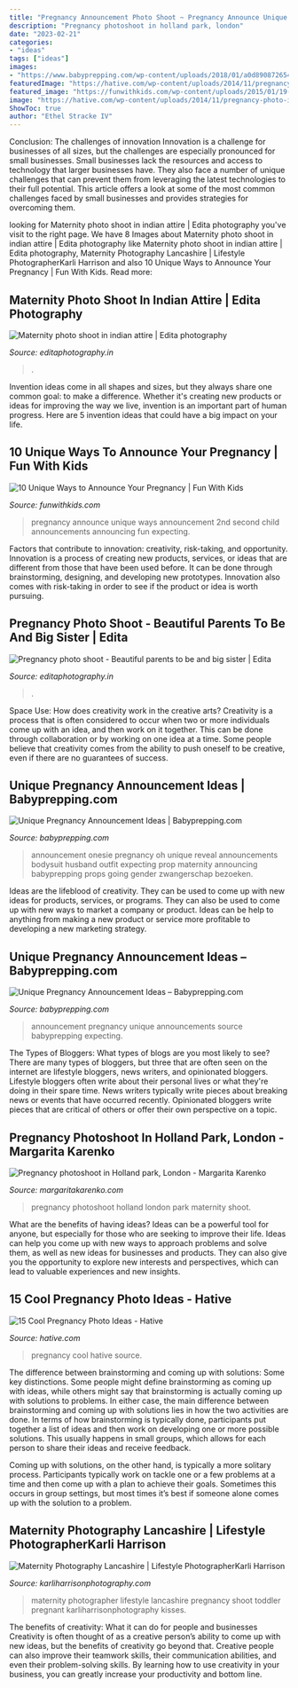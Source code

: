 ```yaml
---
title: "Pregnancy Announcement Photo Shoot ~ Pregnancy Announce Unique Ways Announcement 2nd Second Child Announcements Announcing Fun Expecting"
description: "Pregnancy photoshoot in holland park, london"
date: "2023-02-21"
categories:
- "ideas"
tags: ["ideas"]
images:
- "https://www.babyprepping.com/wp-content/uploads/2018/01/a0d890872654ed8a08ed0c6f411249f9.jpg"
featuredImage: "https://hative.com/wp-content/uploads/2014/11/pregnancy-photo-ideas/10-cool-pregnancy-photo-ideas.jpg"
featured_image: "https://funwithkids.com/wp-content/uploads/2015/01/19-Announcing-Your-Second-Child.jpg"
image: "https://hative.com/wp-content/uploads/2014/11/pregnancy-photo-ideas/10-cool-pregnancy-photo-ideas.jpg"
ShowToc: true
author: "Ethel Stracke IV"
---
```



Conclusion: The challenges of innovation
Innovation is a challenge for businesses of all sizes, but the challenges are especially pronounced for small businesses. Small businesses lack the resources and access to technology that larger businesses have. They also face a number of unique challenges that can prevent them from leveraging the latest technologies to their full potential. This article offers a look at some of the most common challenges faced by small businesses and provides strategies for overcoming them.

	

		
looking for Maternity photo shoot in indian attire | Edita photography you've visit to the right page. We have 8 Images about Maternity photo shoot in indian attire | Edita photography like Maternity photo shoot in indian attire | Edita photography, Maternity Photography Lancashire | Lifestyle PhotographerKarli Harrison and also 10 Unique Ways to Announce Your Pregnancy | Fun With Kids. Read more:
		
    
## Maternity Photo Shoot In Indian Attire | Edita Photography

<img loading=lazy src="http://editaphotography.in/blog/wp-content/uploads/2018/03/maternityphoto_shoot_indian_D002.jpg" onerror="this.onerror=null;this.src='https://tse4.mm.bing.net/th?id=OIP.NZ4UTcAfNvSSvn-izPNrewHaLH&amp;pid=15.1';" alt="Maternity photo shoot in indian attire | Edita photography">

_Source: editaphotography.in_

>. 

	

Invention ideas come in all shapes and sizes, but they always share one common goal: to make a difference. Whether it's creating new products or ideas for improving the way we live, invention is an important part of human progress. Here are 5 invention ideas that could have a big impact on your life.

    
## 10 Unique Ways To Announce Your Pregnancy | Fun With Kids

<img loading=lazy src="https://funwithkids.com/wp-content/uploads/2015/01/19-Announcing-Your-Second-Child.jpg" onerror="this.onerror=null;this.src='https://tse2.mm.bing.net/th?id=OIP.PsBtqoogHuOMqrEWnIyoHAAAAA&amp;pid=15.1';" alt="10 Unique Ways to Announce Your Pregnancy | Fun With Kids">

_Source: funwithkids.com_

>pregnancy announce unique ways announcement 2nd second child announcements announcing fun expecting. 

	

Factors that contribute to innovation: creativity, risk-taking, and opportunity.
Innovation is a process of creating new products, services, or ideas that are different from those that have been used before. It can be done through brainstorming, designing, and developing new prototypes. Innovation also comes with risk-taking in order to see if the product or idea is worth pursuing.

    
## Pregnancy Photo Shoot - Beautiful Parents To Be And Big Sister | Edita

<img loading=lazy src="https://editaphotography.in/blog/wp-content/uploads/2018/01/Maternity_Photo_shoot_Pune_D_102.jpg" onerror="this.onerror=null;this.src='https://tse3.mm.bing.net/th?id=OIP.CSfMIKU2IdMN8qSRPtxyIwHaLG&amp;pid=15.1';" alt="Pregnancy photo shoot - Beautiful parents to be and big sister | Edita">

_Source: editaphotography.in_

>. 

	

Space Use: How does creativity work in the creative arts?
Creativity is a process that is often considered to occur when two or more individuals come up with an idea, and then work on it together. This can be done through collaboration or by working on one idea at a time. Some people believe that creativity comes from the ability to push oneself to be creative, even if there are no guarantees of success.

    
## Unique Pregnancy Announcement Ideas | Babyprepping.com

<img loading=lazy src="https://www.babyprepping.com/wp-content/uploads/2018/01/a0d890872654ed8a08ed0c6f411249f9.jpg" onerror="this.onerror=null;this.src='https://tse2.mm.bing.net/th?id=OIP.rkkhdN1g9fuZHy859JbqZgHaHa&amp;pid=15.1';" alt="Unique Pregnancy Announcement Ideas | Babyprepping.com">

_Source: babyprepping.com_

>announcement onesie pregnancy oh unique reveal announcements bodysuit husband outfit expecting prop maternity announcing babyprepping props going gender zwangerschap bezoeken. 

	

Ideas are the lifeblood of creativity. They can be used to come up with new ideas for products, services, or programs. They can also be used to come up with new ways to market a company or product. Ideas can be help to anything from making a new product or service more profitable to developing a new marketing strategy.

    
## Unique Pregnancy Announcement Ideas – Babyprepping.com

<img loading=lazy src="https://www.babyprepping.com/wp-content/uploads/2018/01/91090c9ba1d511f76cc1ab8a515ac9fe.jpg" onerror="this.onerror=null;this.src='https://tse2.mm.bing.net/th?id=OIP.naf_Y3BO1zDZwGrYljFqKwHaIJ&amp;pid=15.1';" alt="Unique Pregnancy Announcement Ideas – Babyprepping.com">

_Source: babyprepping.com_

>announcement pregnancy unique announcements source babyprepping expecting. 

	

The Types of Bloggers: What types of blogs are you most likely to see?
There are many types of bloggers, but three that are often seen on the internet are lifestyle bloggers, news writers, and opinionated bloggers. Lifestyle bloggers often write about their personal lives or what they're doing in their spare time. News writers typically write pieces about breaking news or events that have occurred recently. Opinionated bloggers write pieces that are critical of others or offer their own perspective on a topic.

    
## Pregnancy Photoshoot In Holland Park, London - Margarita Karenko

<img loading=lazy src="http://www.margaritakarenko.com/wp-content/uploads/2013/06/06-2622-post/London_pregnancy_maternity_holland_park_portrait_photo_shoot_03.jpg" onerror="this.onerror=null;this.src='https://tse1.mm.bing.net/th?id=OIP.vM2OP8PdBX93a88fMdIlGgHaLH&amp;pid=15.1';" alt="Pregnancy photoshoot in Holland park, London - Margarita Karenko">

_Source: margaritakarenko.com_

>pregnancy photoshoot holland london park maternity shoot. 

	

What are the benefits of having ideas?
Ideas can be a powerful tool for anyone, but especially for those who are seeking to improve their life. Ideas can help you come up with new ways to approach problems and solve them, as well as new ideas for businesses and products. They can also give you the opportunity to explore new interests and perspectives, which can lead to valuable experiences and new insights.

    
## 15 Cool Pregnancy Photo Ideas - Hative

<img loading=lazy src="https://hative.com/wp-content/uploads/2014/11/pregnancy-photo-ideas/10-cool-pregnancy-photo-ideas.jpg" onerror="this.onerror=null;this.src='https://tse4.mm.bing.net/th?id=OIP.lLAtw1pcUGdKBSrdUJPWJgHaLH&amp;pid=15.1';" alt="15 Cool Pregnancy Photo Ideas - Hative">

_Source: hative.com_

>pregnancy cool hative source. 

	

The difference between brainstorming and coming up with solutions: Some key distinctions.
Some people might define brainstorming as coming up with ideas, while others might say that brainstorming is actually coming up with solutions to problems. In either case, the main difference between brainstorming and coming up with solutions lies in how the two activities are done.
In terms of how brainstorming is typically done, participants put together a list of ideas and then work on developing one or more possible solutions. This usually happens in small groups, which allows for each person to share their ideas and receive feedback.

Coming up with solutions, on the other hand, is typically a more solitary process. Participants typically work on tackle one or a few problems at a time and then come up with a plan to achieve their goals. Sometimes this occurs in group settings, but most times it’s best if someone alone comes up with the solution to a problem.

    
## Maternity Photography Lancashire | Lifestyle PhotographerKarli Harrison

<img loading=lazy src="http://karliharrisonphotography.com/wp-content/uploads/2013/01/Maternity-Photography-Lancashire-Lifestyle-Photographer-2.jpg" onerror="this.onerror=null;this.src='https://tse4.mm.bing.net/th?id=OIP.ktwwP6bXvvj1oJ221iUNNgHaLH&amp;pid=15.1';" alt="Maternity Photography Lancashire | Lifestyle PhotographerKarli Harrison">

_Source: karliharrisonphotography.com_

>maternity photographer lifestyle lancashire pregnancy shoot toddler pregnant karliharrisonphotography kisses. 

	

The benefits of creativity: What it can do for people and businesses
Creativity is often thought of as a creative person’s ability to come up with new ideas, but the benefits of creativity go beyond that. Creative people can also improve their teamwork skills, their communication abilities, and even their problem-solving skills. By learning how to use creativity in your business, you can greatly increase your productivity and bottom line.

